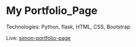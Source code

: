 # My Portfolio_Page

Technologies: Python, flask, HTML, CSS, Bootstrap

Live: [simon-portfolio-page](https://simon-portfolio-page.vercel.app/)
